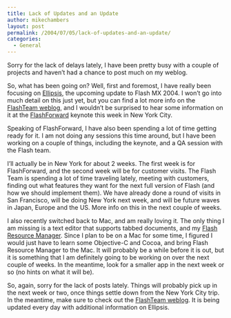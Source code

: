 ```yaml
---
title: Lack of Updates and an Update
author: mikechambers
layout: post
permalink: /2004/07/05/lack-of-updates-and-an-update/
categories:
  - General
---
```



Sorry for the lack of delays lately, I have been pretty busy with a couple of projects and haven&#8217;t had a chance to post much on my weblog.

So, what has been going on? Well, first and foremost, I have really been focusing on [Ellipsis][1], the upcoming update to Flash MX 2004. I won&#8217;t go into much detail on this just yet, but you can find a lot more info on the [FlashTeam weblog][2], and I wouldn&#8217;t be surprised to hear some information on it at the [FlashForward][3] keynote this week in New York City.  
<!--more-->

  
Speaking of FlashForward, I have also been spending a lot of time getting ready for it. I am not doing any sessions this time around, but I have been working on a couple of things, including the keynote, and a QA session with the Flash team. 

I&#8217;ll actually be in New York for about 2 weeks. The first week is for FlashForward, and the second week will be for customer visits. The Flash Team is spending a lot of time traveling lately, meeting with customers, finding out what features they want for the next full version of Flash (and how we should implement them). We have already done a round of visits in San Francisco, will be doing New York next week, and will be future waves in Japan, Europe and the US. More info on this in the next couple of weeks.

I also recently switched back to Mac, and am really loving it. The only thing I am missing is a text editor that supports tabbed documents, and my [Flash Resource Manager][4]. Since I plan to be on a Mac for some time, I figured I would just have to learn some Objective-C and Cocoa, and bring Flash Resource Manager to the Mac. It will probably be a while before it is out, but it is something that I am definitely going to be working on over the next couple of weeks. In the meantime, look for a smaller app in the next week or so (no hints on what it will be).

So, again, sorry for the lack of posts lately. Things will probably pick up in the next week or two, once things settle down from the New York City trip. In the meantime, make sure to check out the [FlashTeam weblog][2]. It is being updated every day with additional information on Ellipsis.

 [1]: /flashteam/archives/005467.cfm
 [2]: /flashteam/
 [3]: http://flashforwardconference.com
 [4]: /mesh/archives/cat_flash_resource_manager.cfm